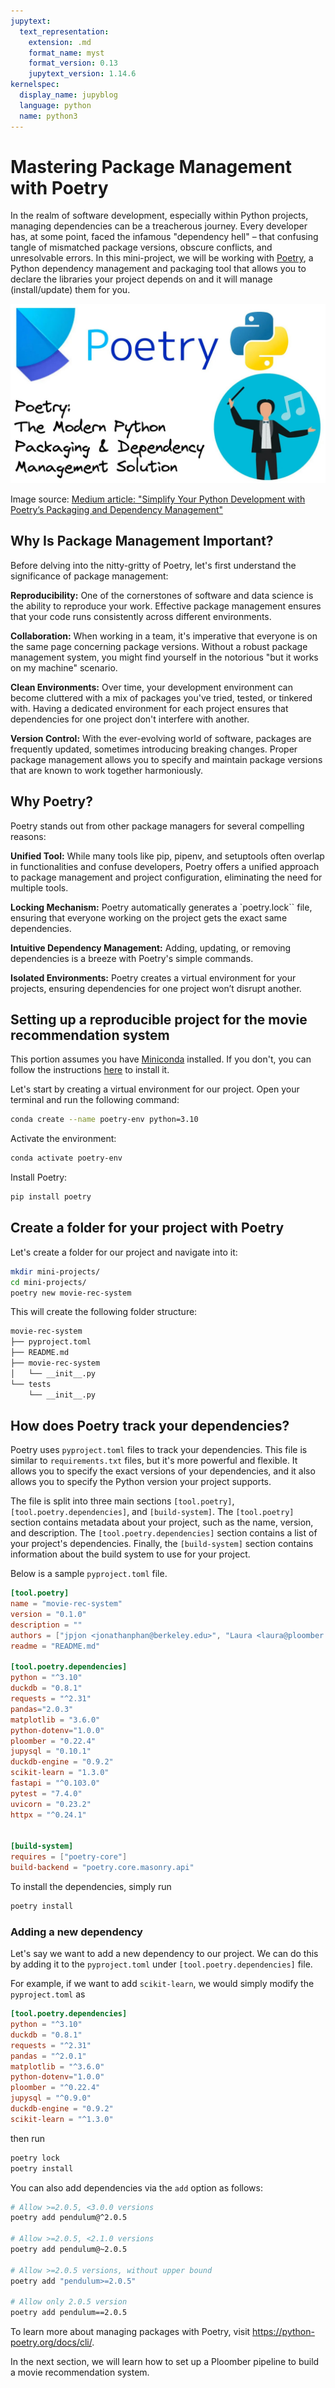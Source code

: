 ```yaml
---
jupytext:
  text_representation:
    extension: .md
    format_name: myst
    format_version: 0.13
    jupytext_version: 1.14.6
kernelspec:
  display_name: jupyblog
  language: python
  name: python3
---
```


# Mastering Package Management with Poetry

In the realm of software development, especially within Python projects, managing dependencies can be a treacherous journey. Every developer has, at some point, faced the infamous "dependency hell" – that confusing tangle of mismatched package versions, obscure conflicts, and unresolvable errors. In this mini-project, we will be working with [Poetry](https://python-poetry.org/docs/), a Python dependency management and packaging tool that allows you to declare the libraries your project depends on and it will manage (install/update) them for you.

![](./images/poetry.jpeg)

Image source: [Medium article: "Simplify Your Python Development with Poetry’s Packaging and Dependency Management"](https://levelup.gitconnected.com/simplify-your-python-development-with-poetrys-packaging-and-dependency-management-9d8b181f926f)

## Why Is Package Management Important?

Before delving into the nitty-gritty of Poetry, let's first understand the significance of package management:

**Reproducibility:** One of the cornerstones of software and data science is the ability to reproduce your work. Effective package management ensures that your code runs consistently across different environments.

**Collaboration:** When working in a team, it's imperative that everyone is on the same page concerning package versions. Without a robust package management system, you might find yourself in the notorious "but it works on my machine" scenario.

**Clean Environments:** Over time, your development environment can become cluttered with a mix of packages you've tried, tested, or tinkered with. Having a dedicated environment for each project ensures that dependencies for one project don't interfere with another.

**Version Control:** With the ever-evolving world of software, packages are frequently updated, sometimes introducing breaking changes. Proper package management allows you to specify and maintain package versions that are known to work together harmoniously.

## Why Poetry?
Poetry stands out from other package managers for several compelling reasons:

**Unified Tool:** While many tools like pip, pipenv, and setuptools often overlap in functionalities and confuse developers, Poetry offers a unified approach to package management and project configuration, eliminating the need for multiple tools.

**Locking Mechanism:** Poetry automatically generates a `poetry.lock`` file, ensuring that everyone working on the project gets the exact same dependencies.

**Intuitive Dependency Management:** Adding, updating, or removing dependencies is a breeze with Poetry's simple commands.

**Isolated Environments:** Poetry creates a virtual environment for your projects, ensuring dependencies for one project won’t disrupt another.

## Setting up a reproducible project for the movie recommendation system

This portion assumes you have [Miniconda](https://docs.conda.io/en/latest/miniconda.html) installed. If you don't, you can follow the instructions [here](https://docs.conda.io/en/latest/miniconda.html#latest-miniconda-installer-linksl) to install it.

Let's start by creating a virtual environment for our project. Open your terminal and run the following command:

```bash
conda create --name poetry-env python=3.10
```

Activate the environment:

```bash
conda activate poetry-env
```

Install Poetry:

```bash
pip install poetry
```

## Create a folder for your project with Poetry

Let's create a folder for our project and navigate into it:

```bash
mkdir mini-projects/
cd mini-projects/
poetry new movie-rec-system
```

This will create the following folder structure:

```bash
movie-rec-system
├── pyproject.toml
├── README.md
├── movie-rec-system
│   └── __init__.py
└── tests
    └── __init__.py
```

## How does Poetry track your dependencies?

Poetry uses `pyproject.toml` files to track your dependencies. This file is similar to `requirements.txt` files, but it's more powerful and flexible. It allows you to specify the exact versions of your dependencies, and it also allows you to specify the Python version your project supports. 

The file is split into three main sections `[tool.poetry]`, `[tool.poetry.dependencies]`, and `[build-system]`. The `[tool.poetry]` section contains metadata about your project, such as the name, version, and description. The `[tool.poetry.dependencies]` section contains a list of your project's dependencies. Finally, the `[build-system]` section contains information about the build system to use for your project.

Below is a sample `pyproject.toml` file.

```toml
[tool.poetry]
name = "movie-rec-system"
version = "0.1.0"
description = ""
authors = ["jpjon <jonathanphan@berkeley.edu>", "Laura <laura@ploomber.io>"]
readme = "README.md"

[tool.poetry.dependencies]
python = "^3.10"
duckdb = "0.8.1"
requests = "^2.31"
pandas="2.0.3"
matplotlib = "3.6.0"
python-dotenv="1.0.0"
ploomber = "0.22.4"
jupysql = "0.10.1"
duckdb-engine = "0.9.2"
scikit-learn = "1.3.0"
fastapi = "^0.103.0"
pytest = "7.4.0"
uvicorn = "0.23.2"
httpx = "^0.24.1"


[build-system]
requires = ["poetry-core"]
build-backend = "poetry.core.masonry.api"
```

To install the dependencies, simply run

```bash
poetry install
```

### Adding a new dependency

Let's say we want to add a new dependency to our project. We can do this by adding it to the `pyproject.toml` under `[tool.poetry.dependencies]` file. 

For example, if we want to add `scikit-learn`, we would simply modify the `pyproject.toml` as 

```toml
[tool.poetry.dependencies]
python = "^3.10"
duckdb = "0.8.1"
requests = "^2.31"
pandas = "^2.0.1"
matplotlib = "^3.6.0"
python-dotenv="1.0.0"
ploomber = "^0.22.4"
jupysql = "^0.9.0"
duckdb-engine = "0.9.2"
scikit-learn = "^1.3.0"
```

then run 

```bash
poetry lock
poetry install
```

You can also add dependencies via the `add` option as follows:

```bash
# Allow >=2.0.5, <3.0.0 versions
poetry add pendulum@^2.0.5

# Allow >=2.0.5, <2.1.0 versions
poetry add pendulum@~2.0.5

# Allow >=2.0.5 versions, without upper bound
poetry add "pendulum>=2.0.5"

# Allow only 2.0.5 version
poetry add pendulum==2.0.5
```
To learn more about managing packages with Poetry, visit https://python-poetry.org/docs/cli/. 

In the next section, we will learn how to set up a Ploomber pipeline to build a movie recommendation system.


